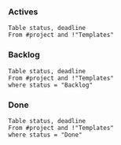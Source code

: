 ### Actives

```dataview
Table status, deadline
From #project and !"Templates"
```

### Backlog

```dataview
Table status, deadline
From #project and !"Templates"
where status = "Backlog"
```

### Done

```dataview
Table status, deadline
From #project and !"Templates"
where status = "Done"
```
